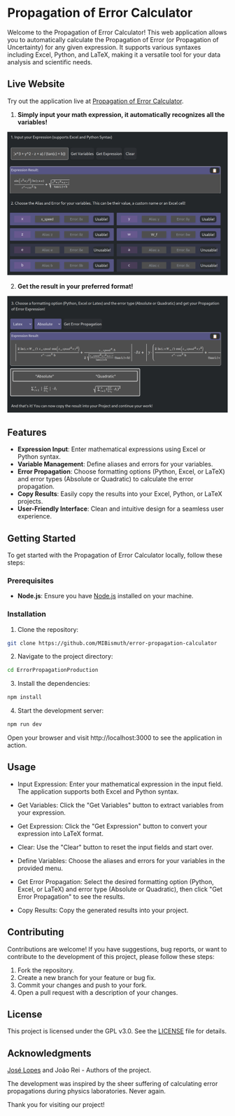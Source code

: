 # Propagation of Error Calculator

Welcome to the Propagation of Error Calculator! This web application allows you to automatically calculate the Propagation of Error (or Propagation of Uncertainty) for any given expression. It supports various syntaxes including Excel, Python, and LaTeX, making it a versatile tool for your data analysis and scientific needs.


## Live Website

Try out the application live at [Propagation of Error Calculator](https://errorpropagation.com).


1. **Simply input your math expression, it automatically recognizes all the variables!**

![](static/expression_vars.png)

2. **Get the result in your preferred format!**

![](static/results.png)

## Features

- **Expression Input**: Enter mathematical expressions using Excel or Python syntax.
- **Variable Management**: Define aliases and errors for your variables.
- **Error Propagation**: Choose formatting options (Python, Excel, or LaTeX) and error types (Absolute or Quadratic) to calculate the error propagation.
- **Copy Results**: Easily copy the results into your Excel, Python, or LaTeX projects.
- **User-Friendly Interface**: Clean and intuitive design for a seamless user experience.



## Getting Started

To get started with the Propagation of Error Calculator locally, follow these steps:

### Prerequisites

- **Node.js**: Ensure you have [Node.js](https://nodejs.org/) installed on your machine.

### Installation

1. Clone the repository:

```bash
git clone https://github.com/MIBismuth/error-propagation-calculator
```
2. Navigate to the project directory:

```bash
cd ErrorPropagationProduction
```

3. Install the dependencies:

```bash
npm install
```


4. Start the development server:

```bash
npm run dev
```

Open your browser and visit http://localhost:3000 to see the application in action.

## Usage

- Input Expression: Enter your mathematical expression in the input field. The application supports both Excel and Python syntax.

- Get Variables: Click the "Get Variables" button to extract variables from your expression.

- Get Expression: Click the "Get Expression" button to convert your expression into LaTeX format.

- Clear: Use the "Clear" button to reset the input fields and start over.

- Define Variables: Choose the aliases and errors for your variables in the provided menu.

- Get Error Propagation: Select the desired formatting option (Python, Excel, or LaTeX) and error type (Absolute or Quadratic), then click "Get Error Propagation" to see the results.

- Copy Results: Copy the generated results into your project.

## Contributing

Contributions are welcome! If you have suggestions, bug reports, or want to contribute to the development of this project, please follow these steps:

1. Fork the repository.
2. Create a new branch for your feature or bug fix.
3. Commit your changes and push to your fork.
4. Open a pull request with a description of your changes.

## License

This project is licensed under the GPL v3.0. See the [LICENSE](LICENSE) file for details.

## Acknowledgments

[José Lopes](https://joselopes.dev) and João Rei - Authors of the project.

The development was inspired by the sheer suffering of calculating error propagations during physics laboratories. Never again.

Thank you for visiting our project!
